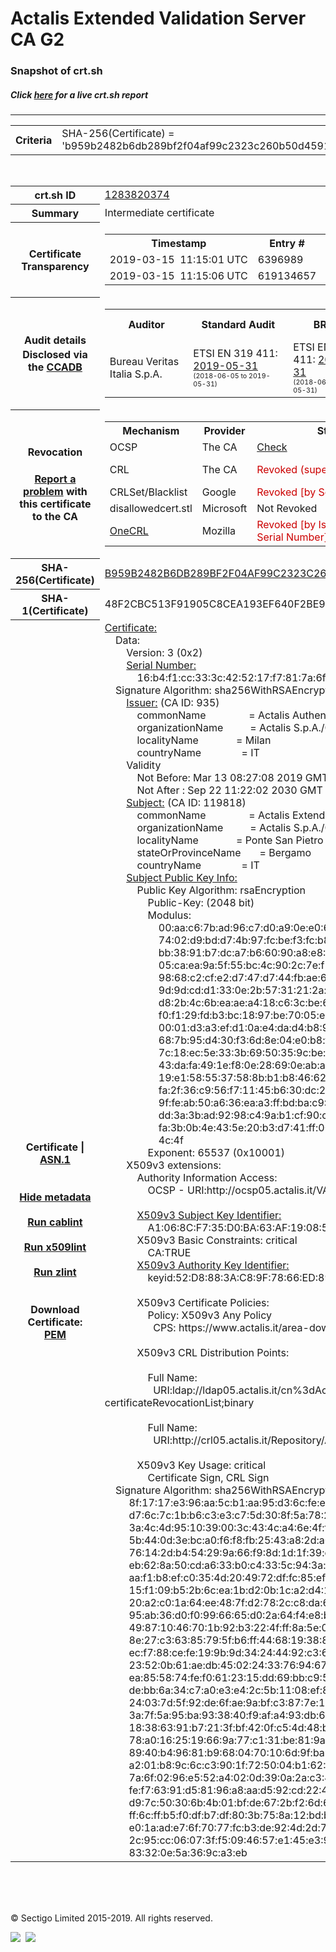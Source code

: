 # Actalis Extended Validation Server CA G2
### Snapshot of crt.sh
##### Click [here](https://crt.sh/?q=B959B2482B6DB289BF2F04AF99C2323C260B50D45914171292A24D5E5325F3D9) for a live crt.sh report

---
<!DOCTYPE HTML PUBLIC "-//W3C//DTD HTML 4.0 Transitional//EN">
<HTML>

<BODY>

<TABLE>
  <TR>
    <TH class="outer">Criteria</TH>
    <TD class="outer">SHA-256(Certificate) = 'b959b2482b6db289bf2f04af99c2323c260b50d45914171292a24d5e5325f3d9'</TD>
  </TR>
</TABLE>
<BR>
<TABLE>
  <TR>
    <TH class="outer">crt.sh ID</TH>
    <TD class="outer"><A href="?id=1283820374">1283820374</A></TD>
  </TR>
  <TR>
    <TH class="outer">Summary</TH>
    <TD class="outer">Intermediate certificate</TD>
  </TR>
  <TR>
    <TH class="outer">Certificate<BR>Transparency</TH>
    <TD class="outer">
<TABLE class="options" style="margin-left:0px">
  <TR>
    <TH>Timestamp</TH>
    <TH>Entry #</TH>
    <TH>Log Operator</TH>
    <TH>Log URL</TH>
  </TR>
  <TR>
    <TD>2019-03-15&nbsp; <FONT class="small">11:15:01 UTC</FONT></TD>
    <TD>6396989</TD>
    <TD>Sectigo</TD>
    <TD>https://dodo.ct.comodo.com</TD>
  </TR>
  <TR>
    <TD>2019-03-15&nbsp; <FONT class="small">11:15:06 UTC</FONT></TD>
    <TD>619134657</TD>
    <TD>Google</TD>
    <TD>https://ct.googleapis.com/rocketeer</TD>
  </TR>
</TABLE>
    </TD>
  </TR>
  <TR>
    <TH class="outer">Audit details<BR>
      <DIV class="small" style="padding-top:3px">Disclosed via the
        <A href="//ccadb-public.secure.force.com/mozilla/PublicAllIntermediateCerts" target="_blank">CCADB</A></DIV>
    </TH>
    <TD class="outer">
<TABLE class="options" style="margin-left:0px">
  <TR>
    <TH>Auditor</TH>
    <TH>Standard Audit</TH>
    <TH>BR Audit</TH>
    <TH>EV SSL Audit</TH>
    <TH>Documents</TH>
    <TH>CCADB</TH>
    <TH>Root Owner / Certificate</TH>
  </TR>
  <TR>
    <TD style="vertical-align:middle">Bureau Veritas Italia S.p.A.</TD>
    <TD>ETSI EN 319 411:
      <A href="https://www.actalis.it/documenti-en/actalisca_audit_statement_2019.aspx" target="_blank">2019-05-31</A>
      <BR><FONT style="font-size:8pt">(2018-06-05 to 2019-05-31)</FONT></TD>
    <TD>ETSI EN 319 411:
      <A href="https://www.actalis.it/documenti-en/actalisca_audit_statement_2019.aspx" target="_blank">2019-05-31</A>
      <BR><FONT style="font-size:8pt">(2018-06-05 to 2019-05-31)</FONT></TD>
    <TD>ETSI EN 319 411:
      <A href="https://www.actalis.it/documenti-en/actalisca_audit_statement_2019.aspx" target="_blank">2019-05-31</A>
      <BR><FONT style="font-size:8pt">(2018-06-05 to 2019-05-31)</FONT></TD>
    <TD>
      <A href="https://www.actalis.it/documenti-en/cps_for_ssl_server_and_code_signing_en.aspx" target="blank">CP</A>
      <A href="https://www.actalis.it/documenti-en/cps_for_ssl_server_and_code_signing_en.aspx" target="blank">CPS</A>
    </TD>
    <TD><A href="//ccadb.force.com/0011J00001MmMWnQAN" target="_blank">0011J00001MmMWnQAN</A></TD>
    <TD><A href="/?id=673162">Actalis</A></TD>
  </TR>
</TABLE>
    </TD>
  </TR>
  <TR>
    <TH class="outer">Revocation<BR><BR>
      <DIV class="small" style="padding-top:3px"><A href="?id=1283820374&opt=problemreporting">Report a problem</A> with<BR>this certificate to the CA</DIV></TH>
    <TD class="outer">
      <TABLE class="options" style="margin-left:0px">
        <TR>
          <TH>Mechanism</TH>
          <TH>Provider</TH>
          <TH>Status</TH>
          <TH>Revocation Date</TH>
          <TH>Last Observed in CRL</TH>
          <TH>Last Checked <SPAN style="color:#CC0000;vertical-align:middle;font-size:70%;font-weight:normal">(Error)</SPAN></TH>
        </TR>
        <TR>
          <TD>OCSP</TD>
          <TD>The CA</TD>
          <TD><A href="?id=1283820374&opt=ocsp">Check</A></TD>
          <TD><SPAN style="color:#888888">?</SPAN></TD>
          <TD><SPAN style="color:#888888">n/a</SPAN></TD>
          <TD><SPAN style="color:#888888">?</SPAN></TD>
        </TR>
        <TR>
          <TD>CRL</TD>
          <TD>The CA</TD>
          <TD><SPAN style="color:#CC0000">Revoked (superseded)</SPAN></TD><TD>2019-03-19&nbsp; <FONT class="small">07:43:38 UTC</FONT></TD><TD>2019-10-18&nbsp; <FONT class="small">09:24:07 UTC</FONT></TD><TD>2019-12-04&nbsp; <FONT class="small">17:11:32 UTC</FONT></TD>
        </TR>
        <TR>
          <TD>CRLSet/Blacklist</TD>
          <TD>Google</TD>
          <TD><SPAN style="color:#CC0000">Revoked [by Serial Number]</SPAN></TD>
          <TD><SPAN style="color:#888888">n/a</SPAN></TD>
          <TD><SPAN style="color:#888888">n/a</SPAN></TD>
          <TD><SPAN style="color:#888888">n/a</SPAN></TD>
        </TR>
        <TR>
          <TD>disallowedcert.stl</TD>
          <TD>Microsoft</TD>
          <TD>Not Revoked</TD>
          <TD><SPAN style="color:#888888">n/a</SPAN></TD>
          <TD><SPAN style="color:#888888">n/a</SPAN></TD>
          <TD><SPAN style="color:#888888">n/a</SPAN></TD>
        </TR>
        <TR>
          <TD><A href="/mozilla-onecrl" target="_blank">OneCRL</A></TD>
          <TD>Mozilla</TD>
          <TD><SPAN style="color:#CC0000">Revoked [by Issuer Name, Serial Number]</SPAN></TD><TD><SPAN style="color:#888888">Unknown</SPAN></TD>
          <TD><SPAN style="color:#888888">n/a</SPAN></TD>
          <TD><SPAN style="color:#888888">n/a</SPAN></TD>
        </TR>
      </TABLE>
    </TD>
  </TR>
  <TR>
    <TH class="outer">SHA-256(Certificate)</TH>
    <TD class="outer"><A href="//censys.io/certificates/b959b2482b6db289bf2f04af99c2323c260b50d45914171292a24d5e5325f3d9">B959B2482B6DB289BF2F04AF99C2323C260B50D45914171292A24D5E5325F3D9</A></TD>
  </TR>
  <TR>
    <TH class="outer">SHA-1(Certificate)</TH>
    <TD class="outer">48F2CBC513F91905C8CEA193EF640F2BE97BEDF4</TD>
  </TR>
  <TR>
    <TH class="outer">Certificate | <A href="?asn1=1283820374">ASN.1</A>
      <SPAN class="small"><BR>
      <BR><BR><A href="?id=1283820374&opt=nometadata">Hide metadata</A>
      <BR><BR><A href="?id=1283820374&opt=cablint">Run cablint</A>
      <BR><BR><A href="?id=1283820374&opt=x509lint">Run x509lint</A>
      <BR><BR><A href="?id=1283820374&opt=zlint">Run zlint</A>
      <BR><BR><BR>Download Certificate: <A href="?d=1283820374">PEM</A>
      </SPAN>
    </TH>
    <TD class="text"><A href="?d=1283820374">Certificate:</A><BR>&nbsp;&nbsp;&nbsp;&nbsp;Data:<BR>&nbsp;&nbsp;&nbsp;&nbsp;&nbsp;&nbsp;&nbsp;&nbsp;Version:&nbsp;3&nbsp;(0x2)<BR>&nbsp;&nbsp;&nbsp;&nbsp;&nbsp;&nbsp;&nbsp;&nbsp;<A href="?serial=16b4f1cc333c425217f7817a6f39a646">Serial&nbsp;Number:</A><BR>&nbsp;&nbsp;&nbsp;&nbsp;&nbsp;&nbsp;&nbsp;&nbsp;&nbsp;&nbsp;&nbsp;&nbsp;16:b4:f1:cc:33:3c:42:52:17:f7:81:7a:6f:39:a6:46<BR>&nbsp;&nbsp;&nbsp;&nbsp;Signature&nbsp;Algorithm:&nbsp;sha256WithRSAEncryption<BR>&nbsp;&nbsp;&nbsp;&nbsp;&nbsp;&nbsp;&nbsp;&nbsp;<A href="?caid=935">Issuer:</A> <SPAN class="small">(CA ID: 935)</SPAN><BR>&nbsp;&nbsp;&nbsp;&nbsp;&nbsp;&nbsp;&nbsp;&nbsp;&nbsp;&nbsp;&nbsp;&nbsp;commonName&nbsp;&nbsp;&nbsp;&nbsp;&nbsp;&nbsp;&nbsp;&nbsp;&nbsp;&nbsp;&nbsp;&nbsp;&nbsp;&nbsp;&nbsp;&nbsp;=&nbsp;Actalis&nbsp;Authentication&nbsp;Root&nbsp;CA<BR>&nbsp;&nbsp;&nbsp;&nbsp;&nbsp;&nbsp;&nbsp;&nbsp;&nbsp;&nbsp;&nbsp;&nbsp;organizationName&nbsp;&nbsp;&nbsp;&nbsp;&nbsp;&nbsp;&nbsp;&nbsp;&nbsp;&nbsp;=&nbsp;Actalis&nbsp;S.p.A./03358520967<BR>&nbsp;&nbsp;&nbsp;&nbsp;&nbsp;&nbsp;&nbsp;&nbsp;&nbsp;&nbsp;&nbsp;&nbsp;localityName&nbsp;&nbsp;&nbsp;&nbsp;&nbsp;&nbsp;&nbsp;&nbsp;&nbsp;&nbsp;&nbsp;&nbsp;&nbsp;&nbsp;=&nbsp;Milan<BR>&nbsp;&nbsp;&nbsp;&nbsp;&nbsp;&nbsp;&nbsp;&nbsp;&nbsp;&nbsp;&nbsp;&nbsp;countryName&nbsp;&nbsp;&nbsp;&nbsp;&nbsp;&nbsp;&nbsp;&nbsp;&nbsp;&nbsp;&nbsp;&nbsp;&nbsp;&nbsp;&nbsp;=&nbsp;IT<BR>&nbsp;&nbsp;&nbsp;&nbsp;&nbsp;&nbsp;&nbsp;&nbsp;Validity<BR>&nbsp;&nbsp;&nbsp;&nbsp;&nbsp;&nbsp;&nbsp;&nbsp;&nbsp;&nbsp;&nbsp;&nbsp;Not&nbsp;Before:&nbsp;Mar&nbsp;13&nbsp;08:27:08&nbsp;2019&nbsp;GMT<BR>&nbsp;&nbsp;&nbsp;&nbsp;&nbsp;&nbsp;&nbsp;&nbsp;&nbsp;&nbsp;&nbsp;&nbsp;Not&nbsp;After&nbsp;:&nbsp;Sep&nbsp;22&nbsp;11:22:02&nbsp;2030&nbsp;GMT<BR>&nbsp;&nbsp;&nbsp;&nbsp;&nbsp;&nbsp;&nbsp;&nbsp;<A href="?caid=119818">Subject:</A> <SPAN class="small">(CA ID: 119818)</SPAN><BR>&nbsp;&nbsp;&nbsp;&nbsp;&nbsp;&nbsp;&nbsp;&nbsp;&nbsp;&nbsp;&nbsp;&nbsp;commonName&nbsp;&nbsp;&nbsp;&nbsp;&nbsp;&nbsp;&nbsp;&nbsp;&nbsp;&nbsp;&nbsp;&nbsp;&nbsp;&nbsp;&nbsp;&nbsp;=&nbsp;Actalis&nbsp;Extended&nbsp;Validation&nbsp;Server&nbsp;CA&nbsp;G2<BR>&nbsp;&nbsp;&nbsp;&nbsp;&nbsp;&nbsp;&nbsp;&nbsp;&nbsp;&nbsp;&nbsp;&nbsp;organizationName&nbsp;&nbsp;&nbsp;&nbsp;&nbsp;&nbsp;&nbsp;&nbsp;&nbsp;&nbsp;=&nbsp;Actalis&nbsp;S.p.A./03358520967<BR>&nbsp;&nbsp;&nbsp;&nbsp;&nbsp;&nbsp;&nbsp;&nbsp;&nbsp;&nbsp;&nbsp;&nbsp;localityName&nbsp;&nbsp;&nbsp;&nbsp;&nbsp;&nbsp;&nbsp;&nbsp;&nbsp;&nbsp;&nbsp;&nbsp;&nbsp;&nbsp;=&nbsp;Ponte&nbsp;San&nbsp;Pietro<BR>&nbsp;&nbsp;&nbsp;&nbsp;&nbsp;&nbsp;&nbsp;&nbsp;&nbsp;&nbsp;&nbsp;&nbsp;stateOrProvinceName&nbsp;&nbsp;&nbsp;&nbsp;&nbsp;&nbsp;&nbsp;=&nbsp;Bergamo<BR>&nbsp;&nbsp;&nbsp;&nbsp;&nbsp;&nbsp;&nbsp;&nbsp;&nbsp;&nbsp;&nbsp;&nbsp;countryName&nbsp;&nbsp;&nbsp;&nbsp;&nbsp;&nbsp;&nbsp;&nbsp;&nbsp;&nbsp;&nbsp;&nbsp;&nbsp;&nbsp;&nbsp;=&nbsp;IT<BR>&nbsp;&nbsp;&nbsp;&nbsp;&nbsp;&nbsp;&nbsp;&nbsp;<A href="?spkisha256=ec171e0ade3b9c15300346a9b3200532b030644b4eb09d077020700632245ccb">Subject&nbsp;Public&nbsp;Key&nbsp;Info:</A><BR>&nbsp;&nbsp;&nbsp;&nbsp;&nbsp;&nbsp;&nbsp;&nbsp;&nbsp;&nbsp;&nbsp;&nbsp;Public&nbsp;Key&nbsp;Algorithm:&nbsp;rsaEncryption<BR>&nbsp;&nbsp;&nbsp;&nbsp;&nbsp;&nbsp;&nbsp;&nbsp;&nbsp;&nbsp;&nbsp;&nbsp;&nbsp;&nbsp;&nbsp;&nbsp;Public-Key:&nbsp;(2048&nbsp;bit)<BR>&nbsp;&nbsp;&nbsp;&nbsp;&nbsp;&nbsp;&nbsp;&nbsp;&nbsp;&nbsp;&nbsp;&nbsp;&nbsp;&nbsp;&nbsp;&nbsp;Modulus:<BR>&nbsp;&nbsp;&nbsp;&nbsp;&nbsp;&nbsp;&nbsp;&nbsp;&nbsp;&nbsp;&nbsp;&nbsp;&nbsp;&nbsp;&nbsp;&nbsp;&nbsp;&nbsp;&nbsp;&nbsp;00:aa:c6:7b:ad:96:c7:d0:a9:0e:e0:61:01:4e:a5:<BR>&nbsp;&nbsp;&nbsp;&nbsp;&nbsp;&nbsp;&nbsp;&nbsp;&nbsp;&nbsp;&nbsp;&nbsp;&nbsp;&nbsp;&nbsp;&nbsp;&nbsp;&nbsp;&nbsp;&nbsp;74:02:d9:bd:d7:4b:97:fc:be:f3:fc:b8:73:1d:0f:<BR>&nbsp;&nbsp;&nbsp;&nbsp;&nbsp;&nbsp;&nbsp;&nbsp;&nbsp;&nbsp;&nbsp;&nbsp;&nbsp;&nbsp;&nbsp;&nbsp;&nbsp;&nbsp;&nbsp;&nbsp;bb:38:91:b7:dc:a7:b6:60:90:a8:e8:35:99:27:d3:<BR>&nbsp;&nbsp;&nbsp;&nbsp;&nbsp;&nbsp;&nbsp;&nbsp;&nbsp;&nbsp;&nbsp;&nbsp;&nbsp;&nbsp;&nbsp;&nbsp;&nbsp;&nbsp;&nbsp;&nbsp;05:ca:ea:9a:5f:55:bc:4c:90:2c:7e:f1:eb:14:f2:<BR>&nbsp;&nbsp;&nbsp;&nbsp;&nbsp;&nbsp;&nbsp;&nbsp;&nbsp;&nbsp;&nbsp;&nbsp;&nbsp;&nbsp;&nbsp;&nbsp;&nbsp;&nbsp;&nbsp;&nbsp;98:68:c2:cf:e2:d7:47:d7:44:fb:ae:6b:29:d8:a7:<BR>&nbsp;&nbsp;&nbsp;&nbsp;&nbsp;&nbsp;&nbsp;&nbsp;&nbsp;&nbsp;&nbsp;&nbsp;&nbsp;&nbsp;&nbsp;&nbsp;&nbsp;&nbsp;&nbsp;&nbsp;9d:9d:cd:d1:33:0e:2b:57:31:21:2a:26:d3:7b:35:<BR>&nbsp;&nbsp;&nbsp;&nbsp;&nbsp;&nbsp;&nbsp;&nbsp;&nbsp;&nbsp;&nbsp;&nbsp;&nbsp;&nbsp;&nbsp;&nbsp;&nbsp;&nbsp;&nbsp;&nbsp;d8:2b:4c:6b:ea:ae:a4:18:c6:3c:be:68:d1:ca:f0:<BR>&nbsp;&nbsp;&nbsp;&nbsp;&nbsp;&nbsp;&nbsp;&nbsp;&nbsp;&nbsp;&nbsp;&nbsp;&nbsp;&nbsp;&nbsp;&nbsp;&nbsp;&nbsp;&nbsp;&nbsp;f0:f1:29:fd:b3:bc:18:97:be:70:05:e1:9d:79:a6:<BR>&nbsp;&nbsp;&nbsp;&nbsp;&nbsp;&nbsp;&nbsp;&nbsp;&nbsp;&nbsp;&nbsp;&nbsp;&nbsp;&nbsp;&nbsp;&nbsp;&nbsp;&nbsp;&nbsp;&nbsp;00:01:d3:a3:ef:d1:0a:e4:da:d4:b8:94:2f:a6:5e:<BR>&nbsp;&nbsp;&nbsp;&nbsp;&nbsp;&nbsp;&nbsp;&nbsp;&nbsp;&nbsp;&nbsp;&nbsp;&nbsp;&nbsp;&nbsp;&nbsp;&nbsp;&nbsp;&nbsp;&nbsp;68:7b:95:d4:30:f3:6d:8e:04:e0:b8:f9:67:8d:f9:<BR>&nbsp;&nbsp;&nbsp;&nbsp;&nbsp;&nbsp;&nbsp;&nbsp;&nbsp;&nbsp;&nbsp;&nbsp;&nbsp;&nbsp;&nbsp;&nbsp;&nbsp;&nbsp;&nbsp;&nbsp;7c:18:ec:5e:33:3b:69:50:35:9c:be:a7:85:fb:d2:<BR>&nbsp;&nbsp;&nbsp;&nbsp;&nbsp;&nbsp;&nbsp;&nbsp;&nbsp;&nbsp;&nbsp;&nbsp;&nbsp;&nbsp;&nbsp;&nbsp;&nbsp;&nbsp;&nbsp;&nbsp;43:da:fa:49:1e:f8:0e:28:69:0e:ab:ac:00:da:f6:<BR>&nbsp;&nbsp;&nbsp;&nbsp;&nbsp;&nbsp;&nbsp;&nbsp;&nbsp;&nbsp;&nbsp;&nbsp;&nbsp;&nbsp;&nbsp;&nbsp;&nbsp;&nbsp;&nbsp;&nbsp;19:e1:58:55:37:58:8b:b1:b8:46:62:21:55:08:67:<BR>&nbsp;&nbsp;&nbsp;&nbsp;&nbsp;&nbsp;&nbsp;&nbsp;&nbsp;&nbsp;&nbsp;&nbsp;&nbsp;&nbsp;&nbsp;&nbsp;&nbsp;&nbsp;&nbsp;&nbsp;fa:2f:36:c9:56:f7:11:45:b6:30:dc:2e:01:51:83:<BR>&nbsp;&nbsp;&nbsp;&nbsp;&nbsp;&nbsp;&nbsp;&nbsp;&nbsp;&nbsp;&nbsp;&nbsp;&nbsp;&nbsp;&nbsp;&nbsp;&nbsp;&nbsp;&nbsp;&nbsp;9f:fe:ab:50:a6:36:ea:a3:ff:bd:ba:c9:91:35:f6:<BR>&nbsp;&nbsp;&nbsp;&nbsp;&nbsp;&nbsp;&nbsp;&nbsp;&nbsp;&nbsp;&nbsp;&nbsp;&nbsp;&nbsp;&nbsp;&nbsp;&nbsp;&nbsp;&nbsp;&nbsp;dd:3a:3b:ad:92:98:c4:9a:b1:cf:90:c9:79:e3:5a:<BR>&nbsp;&nbsp;&nbsp;&nbsp;&nbsp;&nbsp;&nbsp;&nbsp;&nbsp;&nbsp;&nbsp;&nbsp;&nbsp;&nbsp;&nbsp;&nbsp;&nbsp;&nbsp;&nbsp;&nbsp;fa:3b:0b:4e:43:5e:20:b3:d7:41:ff:00:7e:a1:3e:<BR>&nbsp;&nbsp;&nbsp;&nbsp;&nbsp;&nbsp;&nbsp;&nbsp;&nbsp;&nbsp;&nbsp;&nbsp;&nbsp;&nbsp;&nbsp;&nbsp;&nbsp;&nbsp;&nbsp;&nbsp;4c:4f<BR>&nbsp;&nbsp;&nbsp;&nbsp;&nbsp;&nbsp;&nbsp;&nbsp;&nbsp;&nbsp;&nbsp;&nbsp;&nbsp;&nbsp;&nbsp;&nbsp;Exponent:&nbsp;65537&nbsp;(0x10001)<BR>&nbsp;&nbsp;&nbsp;&nbsp;&nbsp;&nbsp;&nbsp;&nbsp;X509v3&nbsp;extensions:<BR>&nbsp;&nbsp;&nbsp;&nbsp;&nbsp;&nbsp;&nbsp;&nbsp;&nbsp;&nbsp;&nbsp;&nbsp;Authority&nbsp;Information&nbsp;Access:&nbsp;<BR>&nbsp;&nbsp;&nbsp;&nbsp;&nbsp;&nbsp;&nbsp;&nbsp;&nbsp;&nbsp;&nbsp;&nbsp;&nbsp;&nbsp;&nbsp;&nbsp;OCSP&nbsp;-&nbsp;URI:http://ocsp05.actalis.it/VA/AUTH-ROOT<BR><BR>&nbsp;&nbsp;&nbsp;&nbsp;&nbsp;&nbsp;&nbsp;&nbsp;&nbsp;&nbsp;&nbsp;&nbsp;<A href="?ski=a1068cf735d0ba63af190851988701b66df6ccde">X509v3&nbsp;Subject&nbsp;Key&nbsp;Identifier:</A><BR>&nbsp;&nbsp;&nbsp;&nbsp;&nbsp;&nbsp;&nbsp;&nbsp;&nbsp;&nbsp;&nbsp;&nbsp;&nbsp;&nbsp;&nbsp;&nbsp;A1:06:8C:F7:35:D0:BA:63:AF:19:08:51:98:87:01:B6:6D:F6:CC:DE<BR>&nbsp;&nbsp;&nbsp;&nbsp;&nbsp;&nbsp;&nbsp;&nbsp;&nbsp;&nbsp;&nbsp;&nbsp;X509v3&nbsp;Basic&nbsp;Constraints:&nbsp;critical<BR>&nbsp;&nbsp;&nbsp;&nbsp;&nbsp;&nbsp;&nbsp;&nbsp;&nbsp;&nbsp;&nbsp;&nbsp;&nbsp;&nbsp;&nbsp;&nbsp;CA:TRUE<BR>&nbsp;&nbsp;&nbsp;&nbsp;&nbsp;&nbsp;&nbsp;&nbsp;&nbsp;&nbsp;&nbsp;&nbsp;<A href="?ski=52d8883ac89f7866ed89f37b387094c9020236d0">X509v3&nbsp;Authority&nbsp;Key&nbsp;Identifier:</A><BR>&nbsp;&nbsp;&nbsp;&nbsp;&nbsp;&nbsp;&nbsp;&nbsp;&nbsp;&nbsp;&nbsp;&nbsp;&nbsp;&nbsp;&nbsp;&nbsp;keyid:52:D8:88:3A:C8:9F:78:66:ED:89:F3:7B:38:70:94:C9:02:02:36:D0<BR><BR>&nbsp;&nbsp;&nbsp;&nbsp;&nbsp;&nbsp;&nbsp;&nbsp;&nbsp;&nbsp;&nbsp;&nbsp;X509v3&nbsp;Certificate&nbsp;Policies:&nbsp;<BR>&nbsp;&nbsp;&nbsp;&nbsp;&nbsp;&nbsp;&nbsp;&nbsp;&nbsp;&nbsp;&nbsp;&nbsp;&nbsp;&nbsp;&nbsp;&nbsp;Policy:&nbsp;X509v3&nbsp;Any&nbsp;Policy<BR>&nbsp;&nbsp;&nbsp;&nbsp;&nbsp;&nbsp;&nbsp;&nbsp;&nbsp;&nbsp;&nbsp;&nbsp;&nbsp;&nbsp;&nbsp;&nbsp;&nbsp;&nbsp;CPS:&nbsp;https://www.actalis.it/area-download<BR><BR>&nbsp;&nbsp;&nbsp;&nbsp;&nbsp;&nbsp;&nbsp;&nbsp;&nbsp;&nbsp;&nbsp;&nbsp;X509v3&nbsp;CRL&nbsp;Distribution&nbsp;Points:&nbsp;<BR><BR>&nbsp;&nbsp;&nbsp;&nbsp;&nbsp;&nbsp;&nbsp;&nbsp;&nbsp;&nbsp;&nbsp;&nbsp;&nbsp;&nbsp;&nbsp;&nbsp;Full&nbsp;Name:<BR>&nbsp;&nbsp;&nbsp;&nbsp;&nbsp;&nbsp;&nbsp;&nbsp;&nbsp;&nbsp;&nbsp;&nbsp;&nbsp;&nbsp;&nbsp;&nbsp;&nbsp;&nbsp;URI:ldap://ldap05.actalis.it/cn%3dActalis%20Authentication%20Root%20CA,o%3dActalis%20S.p.A.%2f03358520967,c%3dIT?certificateRevocationList;binary<BR><BR>&nbsp;&nbsp;&nbsp;&nbsp;&nbsp;&nbsp;&nbsp;&nbsp;&nbsp;&nbsp;&nbsp;&nbsp;&nbsp;&nbsp;&nbsp;&nbsp;Full&nbsp;Name:<BR>&nbsp;&nbsp;&nbsp;&nbsp;&nbsp;&nbsp;&nbsp;&nbsp;&nbsp;&nbsp;&nbsp;&nbsp;&nbsp;&nbsp;&nbsp;&nbsp;&nbsp;&nbsp;URI:http://crl05.actalis.it/Repository/AUTH-ROOT/getLastCRL<BR><BR>&nbsp;&nbsp;&nbsp;&nbsp;&nbsp;&nbsp;&nbsp;&nbsp;&nbsp;&nbsp;&nbsp;&nbsp;X509v3&nbsp;Key&nbsp;Usage:&nbsp;critical<BR>&nbsp;&nbsp;&nbsp;&nbsp;&nbsp;&nbsp;&nbsp;&nbsp;&nbsp;&nbsp;&nbsp;&nbsp;&nbsp;&nbsp;&nbsp;&nbsp;Certificate&nbsp;Sign,&nbsp;CRL&nbsp;Sign<BR>&nbsp;&nbsp;&nbsp;&nbsp;Signature&nbsp;Algorithm:&nbsp;sha256WithRSAEncryption<BR>&nbsp;&nbsp;&nbsp;&nbsp;&nbsp;&nbsp;&nbsp;&nbsp;&nbsp;8f:17:17:e3:96:aa:5c:b1:aa:95:d3:6c:fe:e4:10:0b:51:23:<BR>&nbsp;&nbsp;&nbsp;&nbsp;&nbsp;&nbsp;&nbsp;&nbsp;&nbsp;d7:6c:7c:1b:b6:c3:e3:c7:5d:30:8f:5a:78:2e:b8:5b:23:ee:<BR>&nbsp;&nbsp;&nbsp;&nbsp;&nbsp;&nbsp;&nbsp;&nbsp;&nbsp;3a:4c:4d:95:10:39:00:3c:43:4c:a4:6e:4f:f1:2d:d5:1f:5d:<BR>&nbsp;&nbsp;&nbsp;&nbsp;&nbsp;&nbsp;&nbsp;&nbsp;&nbsp;5b:44:0d:3e:bc:a0:f6:f8:fb:25:43:a8:2d:a0:ab:1d:5c:3c:<BR>&nbsp;&nbsp;&nbsp;&nbsp;&nbsp;&nbsp;&nbsp;&nbsp;&nbsp;76:14:2d:b4:54:29:9a:66:f9:8d:1d:1f:39:c0:d9:6b:e6:cf:<BR>&nbsp;&nbsp;&nbsp;&nbsp;&nbsp;&nbsp;&nbsp;&nbsp;&nbsp;eb:62:8a:50:cd:a6:33:b0:c4:33:5c:94:3a:e5:e4:a5:c2:2e:<BR>&nbsp;&nbsp;&nbsp;&nbsp;&nbsp;&nbsp;&nbsp;&nbsp;&nbsp;aa:f1:b8:ef:c0:35:4d:20:49:72:df:fc:85:ef:75:7d:5d:e3:<BR>&nbsp;&nbsp;&nbsp;&nbsp;&nbsp;&nbsp;&nbsp;&nbsp;&nbsp;15:f1:09:b5:2b:6c:ea:1b:d2:0b:1c:a2:d4:11:8a:de:6b:03:<BR>&nbsp;&nbsp;&nbsp;&nbsp;&nbsp;&nbsp;&nbsp;&nbsp;&nbsp;20:a2:c0:1a:64:ee:48:7f:d2:78:2c:c8:da:6b:38:3f:04:08:<BR>&nbsp;&nbsp;&nbsp;&nbsp;&nbsp;&nbsp;&nbsp;&nbsp;&nbsp;95:ab:36:d0:f0:99:66:65:d0:2a:64:f4:e8:bd:8c:0d:6a:4a:<BR>&nbsp;&nbsp;&nbsp;&nbsp;&nbsp;&nbsp;&nbsp;&nbsp;&nbsp;49:87:10:46:70:1b:92:b3:22:4f:ff:8a:5e:06:c4:06:3c:82:<BR>&nbsp;&nbsp;&nbsp;&nbsp;&nbsp;&nbsp;&nbsp;&nbsp;&nbsp;8e:27:c3:63:85:79:5f:b6:ff:44:68:19:38:80:2a:d2:7d:7b:<BR>&nbsp;&nbsp;&nbsp;&nbsp;&nbsp;&nbsp;&nbsp;&nbsp;&nbsp;ec:f7:88:ce:fe:19:9b:9d:34:24:44:92:c3:66:a7:f0:0f:70:<BR>&nbsp;&nbsp;&nbsp;&nbsp;&nbsp;&nbsp;&nbsp;&nbsp;&nbsp;23:52:0b:61:ae:db:45:02:24:33:76:94:67:b0:3e:d4:ef:db:<BR>&nbsp;&nbsp;&nbsp;&nbsp;&nbsp;&nbsp;&nbsp;&nbsp;&nbsp;ea:85:58:74:fe:f0:61:23:15:dd:69:bb:c9:5f:83:c3:1e:7a:<BR>&nbsp;&nbsp;&nbsp;&nbsp;&nbsp;&nbsp;&nbsp;&nbsp;&nbsp;de:bb:6a:34:c7:a0:e3:e4:2c:5b:11:08:ef:8d:01:75:8f:3c:<BR>&nbsp;&nbsp;&nbsp;&nbsp;&nbsp;&nbsp;&nbsp;&nbsp;&nbsp;24:03:7d:5f:92:de:6f:ae:9a:bf:c3:87:7e:1c:00:60:f5:0d:<BR>&nbsp;&nbsp;&nbsp;&nbsp;&nbsp;&nbsp;&nbsp;&nbsp;&nbsp;3a:7f:5a:95:ba:93:38:40:f9:af:a4:93:db:62:4e:ce:f7:f5:<BR>&nbsp;&nbsp;&nbsp;&nbsp;&nbsp;&nbsp;&nbsp;&nbsp;&nbsp;18:38:63:91:b7:21:3f:bf:42:0f:c5:4d:48:ba:f2:31:65:06:<BR>&nbsp;&nbsp;&nbsp;&nbsp;&nbsp;&nbsp;&nbsp;&nbsp;&nbsp;78:a0:16:25:19:66:9a:77:c1:31:be:81:9a:8a:65:47:47:4f:<BR>&nbsp;&nbsp;&nbsp;&nbsp;&nbsp;&nbsp;&nbsp;&nbsp;&nbsp;89:40:b4:96:81:b9:68:04:70:10:6d:9f:ba:16:16:79:79:cd:<BR>&nbsp;&nbsp;&nbsp;&nbsp;&nbsp;&nbsp;&nbsp;&nbsp;&nbsp;a2:01:b8:9c:6c:c3:90:1f:72:50:04:b1:62:8a:2a:65:80:bb:<BR>&nbsp;&nbsp;&nbsp;&nbsp;&nbsp;&nbsp;&nbsp;&nbsp;&nbsp;7a:6f:02:96:e5:52:a4:02:0d:39:0a:2a:c3:4f:43:4e:e5:86:<BR>&nbsp;&nbsp;&nbsp;&nbsp;&nbsp;&nbsp;&nbsp;&nbsp;&nbsp;fe:f7:63:91:d5:81:96:a8:aa:d5:92:cd:22:4b:06:db:1a:4d:<BR>&nbsp;&nbsp;&nbsp;&nbsp;&nbsp;&nbsp;&nbsp;&nbsp;&nbsp;d9:7c:50:30:6b:4b:01:bf:de:67:2b:f2:6d:63:e3:18:52:dd:<BR>&nbsp;&nbsp;&nbsp;&nbsp;&nbsp;&nbsp;&nbsp;&nbsp;&nbsp;ff:6c:ff:b5:f0:df:b7:df:80:3b:75:8a:12:bd:bd:b4:ea:c1:<BR>&nbsp;&nbsp;&nbsp;&nbsp;&nbsp;&nbsp;&nbsp;&nbsp;&nbsp;e0:1a:ad:e7:6f:70:77:fc:b3:de:92:4d:2d:7e:c6:c5:5c:53:<BR>&nbsp;&nbsp;&nbsp;&nbsp;&nbsp;&nbsp;&nbsp;&nbsp;&nbsp;2c:95:cc:06:07:3f:f5:09:46:57:e1:45:e3:9f:bb:7c:8a:1c:<BR>&nbsp;&nbsp;&nbsp;&nbsp;&nbsp;&nbsp;&nbsp;&nbsp;&nbsp;83:32:0e:5a:36:9c:a3:eb<BR>    </TD>
  </TR>
</TABLE>

  <BR><BR><BR>

  <P class="copyright">&copy; Sectigo Limited 2015-2019. All rights reserved.</P>
  <DIV>
    <A href="https://sectigo.com/"><IMG src="/sectigo_s.png"></A>
    &nbsp;<A href="https://github.com/crtsh"><IMG src="/GitHub-Mark-32px.png"></A>
  </DIV>
</BODY>
</HTML>
